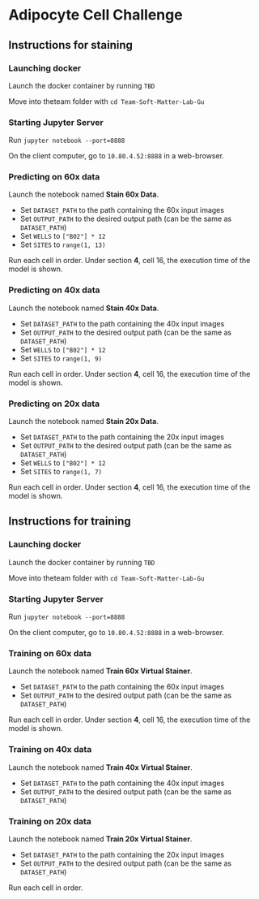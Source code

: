# Adipocyte Cell Challenge

## Instructions for staining

### Launching docker

Launch the docker container by running `TBD`

Move into theteam folder with `cd Team-Soft-Matter-Lab-Gu`

### Starting Jupyter Server

Run `jupyter notebook --port=8888`

On the client computer, go to `10.80.4.52:8888` in a web-browser.

### Predicting on 60x data

Launch the notebook named **Stain 60x Data**.

* Set `DATASET_PATH` to the path containing the 60x input images
* Set `OUTPUT_PATH` to the desired output path (can be the same as `DATASET_PATH`)
* Set `WELLS` to `["B02"] * 12`
* Set `SITES` to `range(1, 13)`

Run each cell in order. Under section **4**, cell 16, the execution time of the model is shown.

### Predicting on 40x data

Launch the notebook named **Stain 40x Data**.

* Set `DATASET_PATH` to the path containing the 40x input images
* Set `OUTPUT_PATH` to the desired output path (can be the same as `DATASET_PATH`)
* Set `WELLS` to `["B02"] * 12`
* Set `SITES` to `range(1, 9)`

Run each cell in order. Under section **4**, cell 16, the execution time of the model is shown.

### Predicting on 20x data

Launch the notebook named **Stain 20x Data**.

* Set `DATASET_PATH` to the path containing the 20x input images
* Set `OUTPUT_PATH` to the desired output path (can be the same as `DATASET_PATH`)
* Set `WELLS` to `["B02"] * 12`
* Set `SITES` to `range(1, 7)`

Run each cell in order. Under section **4**, cell 16, the execution time of the model is shown.

## Instructions for training

### Launching docker

Launch the docker container by running `TBD`

Move into theteam folder with `cd Team-Soft-Matter-Lab-Gu`

### Starting Jupyter Server

Run `jupyter notebook --port=8888`

On the client computer, go to `10.80.4.52:8888` in a web-browser.

### Training on 60x data

Launch the notebook named **Train 60x Virtual Stainer**.

* Set `DATASET_PATH` to the path containing the 60x input images
* Set `OUTPUT_PATH` to the desired output path (can be the same as `DATASET_PATH`)

Run each cell in order. Under section **4**, cell 16, the execution time of the model is shown.

### Training on 40x data

Launch the notebook named **Train 40x Virtual Stainer**.

* Set `DATASET_PATH` to the path containing the 40x input images
* Set `OUTPUT_PATH` to the desired output path (can be the same as `DATASET_PATH`)


### Training on 20x data

Launch the notebook named **Train 20x Virtual Stainer**.

* Set `DATASET_PATH` to the path containing the 20x input images
* Set `OUTPUT_PATH` to the desired output path (can be the same as `DATASET_PATH`)

Run each cell in order. 
